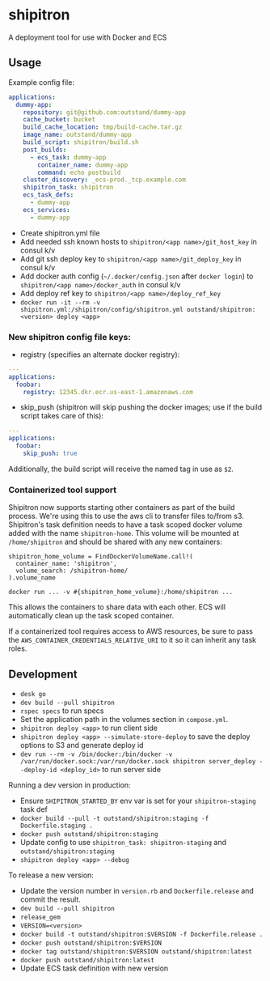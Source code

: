 # shipitron
A deployment tool for use with Docker and ECS

## Usage

Example config file:
```yaml
applications:
  dummy-app:
    repository: git@github.com:outstand/dummy-app
    cache_bucket: bucket
    build_cache_location: tmp/build-cache.tar.gz
    image_name: outstand/dummy-app
    build_script: shipitron/build.sh
    post_builds:
      - ecs_task: dummy-app
        container_name: dummy-app
        command: echo postbuild
    cluster_discovery: _ecs-prod._tcp.example.com
    shipitron_task: shipitron
    ecs_task_defs:
      - dummy-app
    ecs_services:
      - dummy-app
```

- Create shipitron.yml file
- Add needed ssh known hosts to `shipitron/<app name>/git_host_key` in consul k/v
- Add git ssh deploy key to `shipitron/<app name>/git_deploy_key` in consul k/v
- Add docker auth config (`~/.docker/config.json` after `docker login`) to `shipitron/<app name>/docker_auth` in consul k/v
- Add deploy ref key to `shipitron/<app name>/deploy_ref_key`
- `docker run -it --rm -v shipitron.yml:/shipitron/config/shipitron.yml outstand/shipitron:<version> deploy <app>`

### New shipitron config file keys:

- registry (specifies an alternate docker registry):
```yaml
---
applications:
  foobar:
    registry: 12345.dkr.ecr.us-east-1.amazonaws.com
```

- skip_push (shipitron will skip pushing the docker images; use if the build script takes care of this):
```yaml
---
applications:
  foobar:
    skip_push: true
```
Additionally, the build script will receive the named tag in use as `$2`.

### Containerized tool support
Shipitron now supports starting other containers as part of the build process. We're using this to use the aws cli to transfer files to/from s3. Shipitron's task definition needs to have a task scoped docker volume added with the name `shipitron-home`. This volume will be mounted at `/home/shipitron` and should be shared with any new containers:

```
shipitron_home_volume = FindDockerVolumeName.call!(
  container_name: 'shipitron',
  volume_search: /shipitron-home/
).volume_name

docker run ... -v #{shipitron_home_volume}:/home/shipitron ...
```

This allows the containers to share data with each other. ECS will automatically clean up the task scoped container.

If a containerized tool requires access to AWS resources, be sure to pass the `AWS_CONTAINER_CREDENTIALS_RELATIVE_URI` to it so it can inherit any task roles.

## Development

- `desk go`
- `dev build --pull shipitron`
- `rspec specs` to run specs
- Set the application path in the volumes section in `compose.yml`.
- `shipitron deploy <app>` to run client side
- `shipitron deploy <app> --simulate-store-deploy` to save the deploy options to S3 and generate deploy id
- `dev run --rm -v /bin/docker:/bin/docker -v /var/run/docker.sock:/var/run/docker.sock shipitron server_deploy --deploy-id <deploy_id>` to run server side

Running a dev version in production:
- Ensure `SHIPITRON_STARTED_BY` env var is set for your `shipitron-staging` task def
- `docker build --pull -t outstand/shipitron:staging -f Dockerfile.staging .`
- `docker push outstand/shipitron:staging`
- Update config to use `shipitron_task: shipitron-staging` and `outstand/shipitron:staging`
- `shipitron deploy <app> --debug`

To release a new version:
- Update the version number in `version.rb` and `Dockerfile.release` and commit the result.
- `dev build --pull shipitron`
- `release_gem`
- `VERSION=<version>`
- `docker build -t outstand/shipitron:$VERSION -f Dockerfile.release .`
- `docker push outstand/shipitron:$VERSION`
- `docker tag outstand/shipitron:$VERSION outstand/shipitron:latest`
- `docker push outstand/shipitron:latest`
- Update ECS task definition with new version

